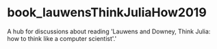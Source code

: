 # book_lauwensThinkJuliaHow2019
A hub for discussions about reading 'Lauwens and Downey, Think Julia: how to think like a computer scientist'.'
